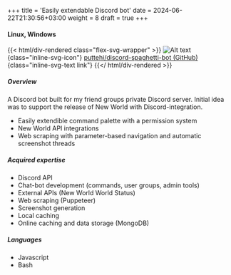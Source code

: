 +++
title = 'Easily extendable Discord bot'
date = 2024-06-22T21:30:56+03:00
weight = 8
draft = true
+++

#### Linux, Windows

{{< html/div-rendered class="flex-svg-wrapper" >}}
![Alt text](svg/code-slash.svg)
{class="inline-svg-icon"}
[puttehi/discord-spaghetti-bot (GitHub)](https://github.com/puttehi/discord-spaghetti-bot)
{class="inline-svg-text link"}
{{</ html/div-rendered >}}

##### Overview

A Discord bot built for my friend groups private Discord server. Initial idea was to support the release of New World with Discord-integration.

- Easily extendible command palette with a permission system
- New World API integrations
- Web scraping with parameter-based navigation and automatic screenshot threads

##### Acquired expertise

- Discord API
- Chat-bot development (commands, user groups, admin tools)
- External APIs (New World World Status)
- Web scraping (Puppeteer)
- Screenshot generation
- Local caching
- Online caching and data storage (MongoDB)

##### Languages

- Javascript
- Bash

